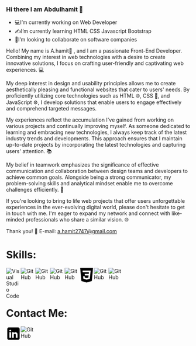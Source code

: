 ### Hi there I am Abdulhamit 👋


-  💻I’m currently working on Web Developer
-  ✍I’m currently learning HTML CSS Javascript Bootstrap 
- 🦾I’m looking to collaborate on software companies

 
Hello! My name is A.hamit👋 , and I am a passionate Front-End Developer. Combining my interest in web technologies with a desire to create innovative solutions, I focus on crafting user-friendly and captivating web experiences. 💻

My deep interest in design and usability principles allows me to create aesthetically pleasing and functional websites that cater to users' needs. By proficiently utilizing core technologies such as HTML 🌐, CSS 🎨, and JavaScript ⚙️, I develop solutions that enable users to engage effectively and comprehend targeted messages.

My experiences reflect the accumulation I've gained from working on various projects and continually improving myself. As someone dedicated to learning and embracing new technologies, I always keep track of the latest industry trends and developments. This approach ensures that I maintain up-to-date projects by incorporating the latest technologies and capturing users' attention. 📚

My belief in teamwork emphasizes the significance of effective communication and collaboration between design teams and developers to achieve common goals. Alongside being a strong communicator, my problem-solving skills and analytical mindset enable me to overcome challenges efficiently. 👥

If you're looking to bring to life web projects that offer users unforgettable experiences in the ever-evolving digital world, please don't hesitate to get in touch with me. I'm eager to expand my network and connect with like-minded professionals who share a similar vision. 🌐

Thank you! 🙌
E-mail: a.hamit2747@gmail.com

<h1>Skills:</h1>
<img align="left" alt="Visual Studio Code" width="40px" src="https://github.com/simple-icons/simple-icons/blob/develop/icons/visualstudio.svg" />
<img align="left" alt="GitHub" width="40px" src="https://github.com/simple-icons/simple-icons/blob/develop/icons/github.svg" />
<img align="left" alt="GitHub" width="40px" src="https://github.com/simple-icons/simple-icons/blob/develop/icons/javascript.svg" />
<img align="left" alt="GitHub" width="40px" src="https://github.com/simple-icons/simple-icons/blob/develop/icons/html5.svg" />
<img align="left" alt="GitHub" width="40px" src="https://github.com/simple-icons/simple-icons/blob/develop/icons/bootstrap.svg" />
<img align="left" alt="GitHub" width="40px" src="https://github.com/simple-icons/simple-icons/blob/develop/icons/css3.svg" />
<img align="left" alt="GitHub" width="40px" src="https://github.com/simple-icons/simple-icons/blob/develop/icons/react.svg" />
<img align="left" alt="GitHub" width="40px" src="https://github.com/simple-icons/simple-icons/blob/develop/icons/typescript.svg" />


 <br>  <br>  <br>  <br> 
 <h1>Contact Me:</h1>
 <a href="https://www.linkedin.com/in/a-hamit-bozkurt-a35005203/">
 <img align="left" alt="GitHub" width="40px" src="https://github.com/simple-icons/simple-icons/blob/develop/icons/linkedin.svg" />
  </a>
<a href="https://instagram.com/a.hamit_bozkurt?utm_source=qr&igshid=MzNlNGNkZWQ4Mg%3D%3D">
<img align="left" alt="GitHub" width="40px" src="https://github.com/simple-icons/simple-icons/blob/develop/icons/instagram.svg" />
</a>

